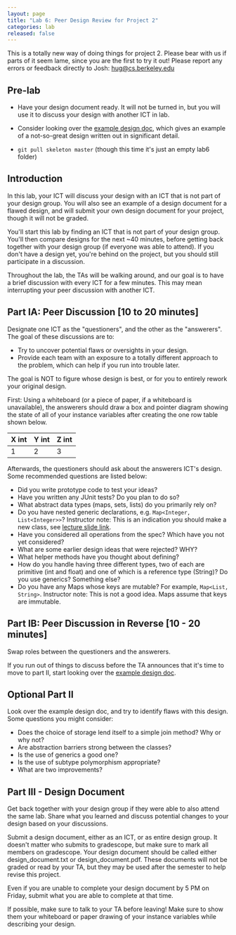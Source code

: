 ```yaml
---
layout: page
title: "Lab 6: Peer Design Review for Project 2"
categories: lab
released: false
---
```



This is a totally new way of doing things for project 2. Please bear with us if
parts of it seem lame, since you are the first to try it out! Please report any
errors or feedback directly to Josh: hug@cs.berkeley.edu

Pre-lab
-------------------------------

- Have your design document ready. It will not be turned in, but you will use it
  to discuss your design with another ICT in lab.

- Consider looking over the [example design doc](example_design_doc.txt), which
  gives an example of a not-so-great design written out in significant detail.

- `git pull skeleton master` (though this time it's just an empty lab6 folder)

Introduction
--------------------------------

In this lab, your ICT will discuss your design with an ICT that is not part of
your design group. You will also see an example of a design document for a
flawed design, and will submit your own design document for your project, though
it will not be graded.

You'll start this lab by finding an ICT that is not part of your design group.
You'll then compare designs for the next ~40 minutes, before getting back
together with your design group (if everyone was able to attend). If you don't
have a design yet, you're behind on the project, but you should still
participate in a discussion.

Throughout the lab, the TAs will be walking around, and our goal is to have a
brief discussion with every ICT for a few minutes. This may mean interrupting
your peer discussion with another ICT.

Part IA: Peer Discussion [10 to 20 minutes]
--------------------------------

Designate one ICT as the "questioners", and the other as the "answerers". The
goal of these discussions are to:
 - Try to uncover potential flaws or oversights in your design.
 - Provide each team with an exposure to a totally different approach to the
   problem, which can help if you run into trouble later.

The goal is NOT to figure whose design is best, or for you to entirely rework
your original design.

First: Using a whiteboard (or a piece of paper, if a whiteboard is unavailable),
the answerers should draw a box and pointer diagram showing the state of all of
your instance variables after creating the one row table shown below. 

| X int | Y int | Z int |
| ----- | ----- | ----- |
| 1     | 2     | 3     |

Afterwards, the questioners should ask about the answerers ICT's design. Some
recommended questions are listed below:
 - Did you write prototype code to test your ideas?
 - Have you written any JUnit tests? Do you plan to do so?
 - What abstract data types (maps, sets, lists) do you primarily rely on?
 - Do you have nested generic declarations, e.g. `Map<Integer, List<Integer>>`?
   Instructor note: This is an indication you should make a new class, see
   [lecture slide link](https://docs.google.com/presentation/d/1x_tuXuGsUwIyna9Z7Hi8YjNku1VBC0hYrfr_PMrWVXQ/edit#slide=id.g7b0a42b6a_0249).
 - Have you considered all operations from the spec? Which have you not yet
   considered?
 - What are some earlier design ideas that were rejected? WHY?
 - What helper methods have you thought about defining?
 - How do you handle having three different types, two of each are primitive
   (int and float) and one of which is a reference type (String)? Do you use
   generics? Something else?
 - Do you have any Maps whose keys are mutable? For example,
   `Map<List, String>`. Instructor note: This is not a good idea. Maps assume
   that keys are
   immutable.

Part IB: Peer Discussion in Reverse [10 - 20 minutes]
--------------------------------

Swap roles between the questioners and the answerers.

If you run out of things to discuss before the TA announces that it's time to
move to part II, start looking over the [example design
doc](example_design_doc.txt).

Optional Part II
--------------------------------
Look over the example design doc, and try to identify flaws with this design.
Some questions you might consider:
 - Does the choice of storage lend itself to a simple join method? Why or why not?
 - Are abstraction barriers strong between the classes?
 - Is the use of generics a good one?
 - Is the use of subtype polymorphism appropriate?
 - What are two improvements?

Part III - Design Document
--------------------------------

Get back together with your design group if they were able to also attend the
same lab. Share what you learned and discuss potential changes to your design
based on your discussions.

Submit a design document, either as an ICT, or as entire design group. It
doesn't matter who submits to gradescope, but make sure to mark all members on
gradescope. Your design document should be called either design\_document.txt or
design\_document.pdf. These documents will not be graded or read by your TA, but
they may be used after the semester to help revise this project.

Even if you are unable to complete your design document by 5 PM on Friday,
submit what you are able to complete at that time.

If possible, make sure to talk to your TA before leaving! Make sure to show them
your whiteboard or paper drawing of your instance variables while describing
your design.
